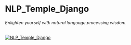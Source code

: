 # NLP_Temple_Django
###### Enlighten yourself with natural language processing wisdom.
[![NLP_Temple_Django](https://i.ytimg.com/vi/9PqkRHsXaxE/hqdefault.jpg?sqp=-oaymwEcCPYBEIoBSFXyq4qpAw4IARUAAIhCGAFwAcABBg==&rs=AOn4CLDLYeZZgqDFjWknEwzeQrsTcYfikw)](https://www.youtube.com/watch?v=9PqkRHsXaxE&t=12s)
